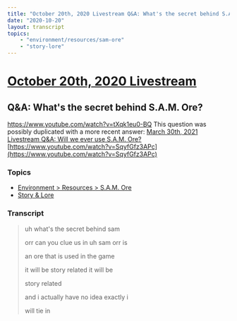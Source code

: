 ```yaml
---
title: "October 20th, 2020 Livestream Q&A: What's the secret behind S.A.M. Ore?"
date: "2020-10-20"
layout: transcript
topics:
    - "environment/resources/sam-ore"
    - "story-lore"
---
```

# [October 20th, 2020 Livestream](../2020-10-20.md)
## Q&A: What's the secret behind S.A.M. Ore?
https://www.youtube.com/watch?v=tXqk1eu0-BQ
This question was possibly duplicated with a more recent answer: [March 30th, 2021 Livestream Q&A: Will we ever use S.A.M. Ore?](./yt-SqyfGfz3APc.md) [https://www.youtube.com/watch?v=SqyfGfz3APc](https://www.youtube.com/watch?v=SqyfGfz3APc)


### Topics
* [Environment > Resources > S.A.M. Ore](../topics/environment/resources/sam-ore.md)
* [Story & Lore](../topics/story-lore.md)

### Transcript

> uh what's the secret behind sam
>
> orr can you clue us in uh sam orr is
>
> an ore that is used in the game
>
> it will be story related it will be
>
> story related
>
> and i actually have no idea exactly i
>
> will tie in
